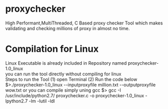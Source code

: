 # proxychecker
High Performant,MultiThreaded, C Based proxy checker Tool which makes validating and checking millions of proxy in almost no time.

# Compilation for Linux
Linux Executable is already included in Repository named proxychecker-1.0_linux<br>
you can run the tool directly without compiling for linux<br>
Steps to run the Tool
(1) open Terminal
(2) Run the code below
$>./proxychecker-1.0_linux --inputproxyfile million.txt --outputproxyfile wow.txt
or 
you can compile simply uning gcc
$> gcc -I /usr/include/python2.7/ proxychecker.c -o proxychecker-1.0_linux -lpython2.7 -lm -lutil -ldl


